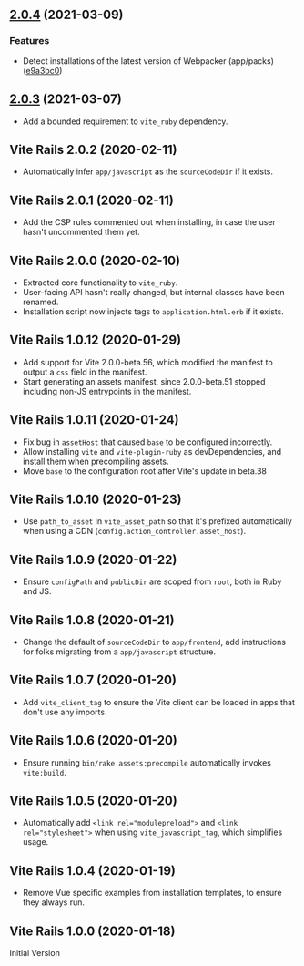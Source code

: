 ## [2.0.4](https://github.com/ElMassimo/vite_ruby/compare/vite_rails@2.0.3...vite_rails@2.0.4) (2021-03-09)


### Features

* Detect installations of the latest version of Webpacker (app/packs) ([e9a3bc0](https://github.com/ElMassimo/vite_ruby/commit/e9a3bc02475dbadac77e58b3980a4af8df5aaa02))



## [2.0.3](https://github.com/ElMassimo/vite_ruby/compare/vite_rails@2.0.2...vite_rails@2.0.3) (2021-03-07)

- Add a bounded requirement to `vite_ruby` dependency.

## Vite Rails 2.0.2  (2020-02-11)

- Automatically infer `app/javascript` as the `sourceCodeDir` if it exists.

## Vite Rails 2.0.1  (2020-02-11)

- Add the CSP rules commented out when installing, in case the user hasn't uncommented them yet.

## Vite Rails 2.0.0  (2020-02-10)

- Extracted core functionality to `vite_ruby`.
- User-facing API hasn't really changed, but internal classes have been renamed.
- Installation script now injects tags to `application.html.erb` if it exists.

## Vite Rails 1.0.12  (2020-01-29)

- Add support for Vite 2.0.0-beta.56, which modified the manifest to output a `css` field in the manifest.
- Start generating an assets manifest, since 2.0.0-beta.51 stopped including non-JS entrypoints in the manifest.

## Vite Rails 1.0.11  (2020-01-24)

- Fix bug in `assetHost` that caused `base` to be configured incorrectly.
- Allow installing `vite` and `vite-plugin-ruby` as devDependencies, and install them when precompiling assets.
- Move `base` to the configuration root after Vite's update in beta.38

## Vite Rails 1.0.10  (2020-01-23)

- Use `path_to_asset` in `vite_asset_path` so that it's prefixed automatically
  when using a CDN (`config.action_controller.asset_host`).

## Vite Rails 1.0.9  (2020-01-22)

- Ensure `configPath` and `publicDir` are scoped from `root`, both in Ruby and JS.

## Vite Rails 1.0.8  (2020-01-21)

- Change the default of `sourceCodeDir` to `app/frontend`, add instructions for folks migrating
from a `app/javascript` structure.

## Vite Rails 1.0.7  (2020-01-20)

- Add `vite_client_tag` to ensure the Vite client can be loaded in apps that don't use any imports.

## Vite Rails 1.0.6  (2020-01-20)

- Ensure running `bin/rake assets:precompile` automatically invokes `vite:build`.

## Vite Rails 1.0.5  (2020-01-20)

- Automatically add `<link rel="modulepreload">` and `<link rel="stylesheet">` when using `vite_javascript_tag`, which simplifies usage.

## Vite Rails 1.0.4  (2020-01-19)

- Remove Vue specific examples from installation templates, to ensure they always run.

## Vite Rails 1.0.0 (2020-01-18)

Initial Version
